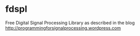 fdspl
=====

Free Digital Signal Processing Library as described in the blog http://programmingforsignalprocessing.wordpress.com
